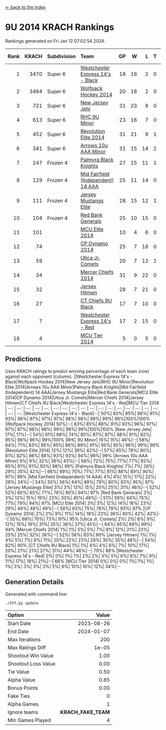 [<- back to the index](readme.md)
# 9U 2014 KRACH Rankings
Rankings generated on Fri Jan 12 07:02:54 2024.

Rank|KRACH|Subdivision|Team|GP|W|L|T|OTW|OTL|SoS|Exp Wins|Win Diff
---:|---:|:---|:---|---:|---:|---:|---:|---:|---:|---:|---:|---:
1|3470|Super 6|[Westchester Express 14's - Black](https://gamesheetstats.com/seasons/3664/teams/140873/schedule)|18|16|2|0|2|0|606|16.8|-0.0
2|3464|Super 6|[Wolfpack Hockey 2014](https://gamesheetstats.com/seasons/3664/teams/140871/schedule)|20|18|2|0|0|1|543|18.8|-0.0
3|721|Super 6|[New Jersey Jets](https://gamesheetstats.com/seasons/3664/teams/140881/schedule)|31|23|8|0|3|0|592|23.9|0.0
4|613|Super 6|[RHC 9U Minor](https://gamesheetstats.com/seasons/3664/teams/140876/schedule)|23|16|7|0|1|0|627|16.9|0.0
5|452|Super 6|[Revolution Elite 2014](https://gamesheetstats.com/seasons/3664/teams/140880/schedule)|31|21|9|1|2|1|333|22.4|0.0
6|341|Super 6|[Arrows 10u AAA Minor](https://gamesheetstats.com/seasons/3664/teams/140872/schedule)|31|15|14|2|0|2|804|16.9|0.0
7|247|Frozen 4|[Palmyra Black Knights](https://gamesheetstats.com/seasons/3664/teams/140875/schedule)|27|15|11|1|1|1|458|16.4|0.0
8|129|Frozen 4|[Mid Fairfield (Independent) 14 AAA](https://gamesheetstats.com/seasons/3664/teams/140878/schedule)|25|11|14|0|1|0|732|11.9|0.0
9|111|Frozen 4|[Jersey Mustangs Elite](https://gamesheetstats.com/seasons/3664/teams/140888/schedule)|28|15|12|1|1|3|183|16.4|0.0
10|104|Frozen 4|[Red Bank Generals](https://gamesheetstats.com/seasons/3664/teams/140883/schedule)|25|10|15|0|0|1|478|10.9|0.0
11|101||[MCU Elite 2014](https://gamesheetstats.com/seasons/3664/teams/140874/schedule)|10|4|6|0|0|1|1296|4.9|0.0
12|74||[CP Dynamo 2014](https://gamesheetstats.com/seasons/3664/teams/140877/schedule)|25|7|18|0|0|1|738|7.9|0.0
13|59||[Utica Jr. Comets](https://gamesheetstats.com/seasons/3664/teams/140884/schedule)|20|7|12|1|0|1|500|8.4|0.0
14|34||[Mercer Chiefs 2014](https://gamesheetstats.com/seasons/3664/teams/140885/schedule)|31|9|22|0|1|2|203|9.9|0.0
15|32||[Jersey Hitmen](https://gamesheetstats.com/seasons/3664/teams/140879/schedule)|28|7|21|0|1|0|522|7.9|0.0
16|27||[CT Chiefs 9U Black](https://gamesheetstats.com/seasons/3664/teams/140886/schedule)|17|7|10|0|1|0|156|7.9|0.0
17|7||[Westchester Express 14's - Red](https://gamesheetstats.com/seasons/3664/teams/140887/schedule)|17|2|15|0|0|0|131|2.9|0.0
18|4||[MCU Tier 2014](https://gamesheetstats.com/seasons/3664/teams/140882/schedule)|5|0|5|0|0|0|252|0.9|0.0

## Predictions
Uses KRACH ratings to predict winning percentage of each team (row) against each opponent (column).
||Westchester Express 14's - Black|Wolfpack Hockey 2014|New Jersey Jets|RHC 9U Minor|Revolution Elite 2014|Arrows 10u AAA Minor|Palmyra Black Knights|Mid Fairfield (Independent) 14 AAA|Jersey Mustangs Elite|Red Bank Generals|MCU Elite 2014|CP Dynamo 2014|Utica Jr. Comets|Mercer Chiefs 2014|Jersey Hitmen|CT Chiefs 9U Black|Westchester Express 14's - Red|MCU Tier 2014
| --: | --: | --: | --: | --: | --: | --: | --: | --: | --: | --: | --: | --: | --: | --: | --: | --: | --: | --: 
|Westchester Express 14's - Black|--| 50%| 83%| 85%| 88%| 91%| 93%| 96%| 97%| 97%| 97%| 98%| 98%| 99%| 99%| 99%|100%|100%
|Wolfpack Hockey 2014| 50%|--| 83%| 85%| 88%| 91%| 93%| 96%| 97%| 97%| 97%| 98%| 98%| 99%| 99%| 99%|100%|100%
|New Jersey Jets| 17%| 17%|--| 54%| 61%| 68%| 74%| 85%| 87%| 87%| 88%| 91%| 92%| 95%| 96%| 96%| 99%|100%
|RHC 9U Minor| 15%| 15%| 46%|--| 58%| 64%| 71%| 83%| 85%| 85%| 86%| 89%| 91%| 95%| 95%| 96%| 99%| 99%
|Revolution Elite 2014| 12%| 12%| 39%| 42%|--| 57%| 65%| 78%| 80%| 81%| 82%| 86%| 88%| 93%| 93%| 94%| 98%| 99%
|Arrows 10u AAA Minor|  9%|  9%| 32%| 36%| 43%|--| 58%| 72%| 75%| 77%| 77%| 82%| 85%| 91%| 91%| 93%| 98%| 99%
|Palmyra Black Knights|  7%|  7%| 26%| 29%| 35%| 42%|--| 66%| 69%| 70%| 71%| 77%| 81%| 88%| 89%| 90%| 97%| 99%
|Mid Fairfield (Independent) 14 AAA|  4%|  4%| 15%| 17%| 22%| 28%| 34%|--| 54%| 55%| 56%| 64%| 69%| 79%| 80%| 83%| 95%| 97%
|Jersey Mustangs Elite|  3%|  3%| 13%| 15%| 20%| 25%| 31%| 46%|--| 52%| 52%| 60%| 65%| 77%| 78%| 80%| 94%| 97%
|Red Bank Generals|  3%|  3%| 13%| 15%| 19%| 23%| 30%| 45%| 48%|--| 51%| 58%| 64%| 75%| 77%| 79%| 94%| 97%
|MCU Elite 2014|  3%|  3%| 12%| 14%| 18%| 23%| 29%| 44%| 48%| 49%|--| 58%| 63%| 75%| 76%| 79%| 93%| 97%
|CP Dynamo 2014|  2%|  2%|  9%| 11%| 14%| 18%| 23%| 36%| 40%| 42%| 42%|--| 55%| 68%| 70%| 73%| 91%| 95%
|Utica Jr. Comets|  2%|  2%|  8%|  9%| 12%| 15%| 19%| 31%| 35%| 36%| 37%| 45%|--| 64%| 65%| 69%| 89%| 94%
|Mercer Chiefs 2014|  1%|  1%|  5%|  5%|  7%|  9%| 12%| 21%| 23%| 25%| 25%| 32%| 36%|--| 52%| 56%| 83%| 90%
|Jersey Hitmen|  1%|  1%|  4%|  5%|  7%|  9%| 11%| 20%| 22%| 23%| 24%| 30%| 35%| 48%|--| 54%| 82%| 90%
|CT Chiefs 9U Black|  1%|  1%|  4%|  4%|  6%|  7%| 10%| 17%| 20%| 21%| 21%| 27%| 31%| 44%| 46%|--| 79%| 88%
|Westchester Express 14's - Red|  0%|  0%|  1%|  1%|  2%|  2%|  3%|  5%|  6%|  6%|  7%|  9%| 11%| 17%| 18%| 21%|--| 66%
|MCU Tier 2014|  0%|  0%|  0%|  1%|  1%|  1%|  1%|  3%|  3%|  3%|  3%|  5%|  6%| 10%| 10%| 12%| 34%|--

## Generation Details

Generated with command line:
```
./thf.py update
```

| Option | Value |
| :----- | ----: |
| Start Date | 2023-08-26 |
| End Date | 2024-01-07 |
| Max Iterations | 200 |
| Max Ratings Diff | 1e-05 |
| Shootout Win Value | 1.00 |
| Shootout Loss Value | 0.00 |
| Tie Value | 0.50 |
| Alpha Value | 0.85 |
| Bonus Points | 0.00 |
| Fake Ties | 0 |
| Alpha Games | 1 |
| Ignore teams | __KRACH_FAKE_TEAM__ |
| Min Games Played | 4 |

